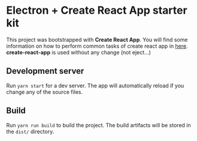 # Electron + Create React App starter kit

This project was bootstrapped with **Create React App**.
You will find some information on how to perform common tasks of create react app in [here](https://github.com/facebookincubator/create-react-app). **create-react-app** is used without any change (not eject...)

## Development server

Run `yarn start` for a dev server. The app will automatically reload if you change any of the source files.

## Build

Run `yarn run build` to build the project. The build artifacts will be stored in the `dist/` directory.
